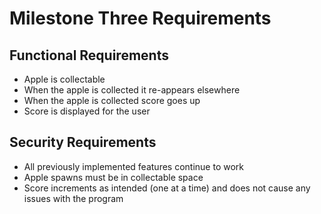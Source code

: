 # Milestone Three Requirements
## Functional Requirements
- Apple is collectable
- When the apple is collected it re-appears elsewhere
- When the apple is collected score goes up
- Score is displayed for the user

## Security Requirements
- All previously implemented features continue to work
- Apple spawns must be in collectable space
- Score increments as intended (one at a time) and does not cause any issues with the program
